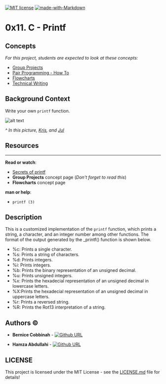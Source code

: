 [![MIT license](https://img.shields.io/github/license/bhalut/Tropical-Puzzle.svg)](https://github.com/AnaliceBernice/printf/blob/master/LICENSE)
[![made-with-Markdown](https://img.shields.io/badge/Made%20with-Markdown-1f425f.svg)](http://commonmark.org)

# 0x11. C - Printf

Concepts
--------

*For this project, students are expected to look at these concepts:*

-   [Group Projects](https://alx-intranet.hbtn.io/concepts/111)
-   [Pair Programming - How To](https://alx-intranet.hbtn.io/concepts/121)
-   [Flowcharts](https://alx-intranet.hbtn.io/concepts/130)
-   [Technical Writing](https://alx-intranet.hbtn.io/concepts/225)

Background Context
------------------

Write your own `printf` function.

![alt text](https://s3.amazonaws.com/intranet-projects-files/holbertonschool-low_level_programming/228/printf.png)

*^ In this picture, [Kris](https://alx-intranet.hbtn.io/rltoken/pSPZEmqi5O8ZoeLM5-65WA "Kris"), and [Jul](https://alx-intranet.hbtn.io/rltoken/X_vDffLlUpbtqnubfnQx8Q "Jul")*

## Resources
---------

**Read or watch**:

-   [Secrets of printf](https://alx-intranet.hbtn.io/rltoken/gxdsTXxWMklkBTgY197HYQ "Secrets of printf")
-   **Group Projects** concept page (*Don't forget to read this*)
-   **Flowcharts** concept page

**man or help**:

-   `printf (3)`

## Description

This is a customized implementation of the `printf` function, which prints a string, a character, and an integer number among other functions. The format of the output generated by the _printf() function is shown below.

+ %c: Prints a single character.
+ %s: Prints a string of characters.
+ %d: Prints integers.
+ %i: Prints integers.
+ %b: Prints the binary representation of an unsigned decimal.
+ %u: Prints unsigned integers.
+ %x: Prints the hexadecial representation of an unsigned decimal in lowercase letters.
+ %X:Prints the hexadecial representation of an unsigned decimal in uppercase letters.
+ %r: Prints a reversed string.
+ %R: Prints the Rot13 interpretation of a string.

## Authors :copyright:

* **Bernice Cobbinah** - [![Github URL](https://img.shields.io/badge/GitHub-100000?style=for-the-badge&logo=github&logoColor=white)](https://github.com/AnaliceBernice)

* **Hamza Abdullahi** - [![Github URL](https://img.shields.io/badge/GitHub-100000?style=for-the-badge&logo=github&logoColor=white)](https://github.com/hamzayawa)

## LICENSE

This project is licensed under the MIT License - see the [LICENSE.md](LICENSE) file for details!
